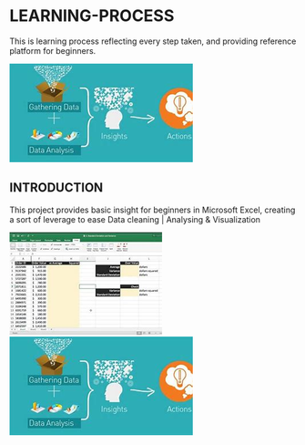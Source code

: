 # LEARNING-PROCESS
This is learning process reflecting every step taken, and providing reference platform for beginners.

![](OIP.jpeg)

## INTRODUCTION

This project provides basic insight for beginners in Microsoft Excel, creating a sort of leverage to ease Data cleaning | Analysing & Visualization

![](OIP1.jpeg) ![](OIP.jpeg)

